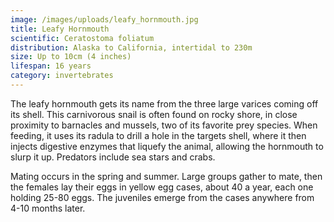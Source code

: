 ```yaml
---
image: /images/uploads/leafy_hornmouth.jpg
title: Leafy Hornmouth
scientific: Ceratostoma foliatum
distribution: Alaska to California, intertidal to 230m
size: Up to 10cm (4 inches)
lifespan: 16 years
category: invertebrates
---
```


The leafy hornmouth gets its name from the three large varices coming off its shell. This carnivorous snail is often found on rocky shore, in close proximity to barnacles and mussels, two of its favorite prey species. When feeding, it uses its radula to drill a hole in the targets shell, where it then injects digestive enzymes that liquefy the animal, allowing the hornmouth to slurp it up. Predators include sea stars and crabs.

Mating occurs in the spring and summer. Large groups gather to mate, then the females lay their eggs in yellow egg cases, about 40 a year, each one holding 25-80 eggs. The juveniles emerge from the cases anywhere from 4-10 months later.
